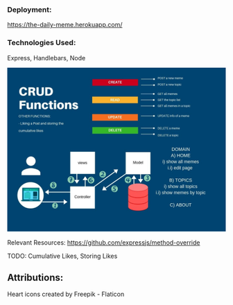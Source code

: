 ### Deployment:
https://the-daily-meme.herokuapp.com/

### Technologies Used: 
Express, Handlebars, Node

![CRUDpicture](./images/CRUDFunctionality.jpg)

Relevant Resources: https://github.com/expressjs/method-override

TODO: Cumulative Likes, Storing Likes

## Attributions:
Heart icons created by Freepik - Flaticon
